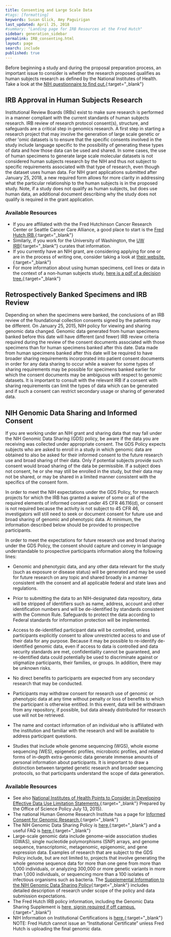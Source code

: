 ```yaml
---
title: Consenting and Large Scale Data
#tags: [formatting]
keywords: Susan Glick, Amy Paguirigan
last_updated: April 25, 2018
#summary: "Landing page for IRB Resources at the Fred Hutch"
sidebar: generation_sidebar
permalink: IRB_consenting.html
layout: page
search: include
published: true
---
```


Before beginning a study and during the proposal preparation process, an important issue to consider is whether the research proposed qualifies as human subjects research as defined by the National Institutes of Health.  Take a look at the [NIH questionnaire to find out.](https://humansubjects.nih.gov/questionnaire){:target="_blank"}<!--_-->

## IRB Approval in Human Subjects Research
Institutional Review Boards (IRBs) exist to make sure research is performed in a manner compliant with the current standards of human subjects research. IRB review of research protocol consent(s), structure, and safeguards are a critical step in genomics research.  A first step in starting a research project that may involve the generation of large scale genetic or other 'omic datasets is to ensure that the specific consents involved in the study include language specific to the possibility of generating these types of data and how those data can be used and shared.  In some cases, the use of human specimens to generate large scale molecular datasets is not considered human subjects research by the NIH and thus not subject to specific requirements associated with that type of research, even though the dataset uses human data.  For NIH grant applications submitted after January 25, 2018, a new required form allows for more clarity in addressing what the particular relationship to the human subjects is in the proposed study.  Note, if a study does not qualify as human subjects, but does use human data, an additional document describing why the study does not qualify is required in the grant application.  

### Available Resources
- If you are affiliated with the the Fred Hutchinson Cancer Research Center or Seattle Cancer Care Alliance, a good place to start is the [Fred Hutch IRB.](https://centernet.fredhutch.org/cn/u/irb.html){:target="_blank"}<!--_-->
- Similarly, if you work for the University of Washington, the [UW IRB](https://www.washington.edu/research/hsd/){:target="_blank"}<!--_--> curates that information.
- If you currently have an NIH grant, are considering applying for one or are in the process of writing one, consider taking a look at [their website.](https://humansubjects.nih.gov){:target="_blank"}<!--_-->
- For more information about using human specimens, cell lines or data in the context of a non-human subjects study, [here is a pdf of a decision tree.](https://humansubjects.nih.gov/sites/hs/public_files/privateinfoorbiospecimensdecisionchart.pdf){:target="_blank"}<!--_-->


## Retrospectively Banked Specimens and IRB Review
Depending on when the specimens were banked, the conclusions of an IRB review of the foundational collection consents signed by the patients may be different.  On January 25, 2015, NIH policy for viewing and sharing genomic data changed.  Genomic data generated from human specimens banked before this date will have different (and fewer) IRB review criteria required during the review of the consent documents associated with those specimens than for human specimens banked after this date.  Data made from human specimens banked after this date will be required to have broader sharing requirements incorporated into patient consent documents in order for any data sharing to occur while a waiver for some types of sharing requirements may be possible for specimens banked earlier for which the consent documents may be ambiguous with respect to genomic datasets.  It is important to consult with the relevant IRB if a consent with sharing requirements can limit the types of data which can be generated and if such a consent can restrict secondary usage or sharing of generated data.

## NIH Genomic Data Sharing and Informed Consent
If you are working under an NIH grant and sharing data that may fall under the NIH Genomic Data Sharing (GDS) policy, be aware if the data you are receiving was collected under appropriate consent. The GDS Policy expects subjects who are asked to enroll in a study in which genomic data are obtained to also be asked for their informed consent to the future research use and broad sharing of their data. Only if potential subjects provide such consent would broad sharing of the data be permissible. If a subject does not consent, he or she may still be enrolled in the study, but their data may not be shared, or may be shared in a limited manner consistent with the specifics of the consent form.

In order to meet the NIH expectations under the GDS Policy, for research projects for which the IRB has granted a waiver of some or all of the required elements of informed consent under 45 CFR 46.116(d), or consent is not required because the activity is not subject to 45 CFR 46, investigators will still need to seek or document consent for future use and broad sharing of genomic and phenotypic data. At minimum, the information described below should be provided to prospective participants.

In order to meet the expectations for future research use and broad sharing under the GDS Policy, the consent should capture and convey in language understandable to prospective participants information along the following lines:
  - Genomic and phenotypic data, and any other data relevant for the study (such as exposure or disease status) will be generated and may be used for future research on any topic and shared broadly in a manner consistent with the consent and all applicable federal and state laws and regulations.

  - Prior to submitting the data to an NIH-designated data repository, data will be stripped of identifiers such as name, address, account and other identification numbers and will be de-identified by standards consistent with the Common Rule. Safeguards to protect the data according to Federal standards for information protection will be implemented.

  - Access to de-identified participant data will be controlled, unless participants explicitly consent to allow unrestricted access to and use of their data for any purpose.  Because it may be possible to re-identify de-identified genomic data, even if access to data is controlled and data security standards are met, confidentiality cannot be guaranteed, and re-identified data could potentially be used to discriminate against or stigmatize participants, their families, or groups. In addition, there may be unknown risks.

  - No direct benefits to participants are expected from any secondary research that may be conducted.

  - Participants may withdraw consent for research use of genomic or phenotypic data at any time without penalty or loss of benefits to which the participant is otherwise entitled. In this event, data will be withdrawn from any repository, if possible, but data already distributed for research use will not be retrieved.

  - The name and contact information of an individual who is affiliated with the institution and familiar with the research and will be available to address participant questions.

  - Studies that include whole genome sequencing (WGS), whole exome sequencing (WES), epigenetic profiles, microbiotic profiles, and related forms of in-depth extra-genomic data generate immense amounts of personal information about participants. It is important to draw a distinction between targeted genetic research and broader sequencing protocols, so that participants understand the scope of data generation.

### Available Resources
  - See also [National Institutes of Health Points to Consider in Developing Effective Data Use Limitation Statements.](https://osp.od.nih.gov/wp-content/uploads/NIH_PTC_in_Developing_DUL_Statements.pdf){:target="_blank"}<!--_--> Prepared by the Office of Science Policy July 13, 2015).
  - The national Human Genome Research Institute has a page for [Informed Consent for Genomic Research.](https://www.genome.gov/27026588/informed-consent-for-genomics-research/){:target="_blank"} <!--_-->
  - The NIH Genomic Data Sharing Policy is [here,](https://osp.od.nih.gov/scientific-sharing/genomic-data-sharing/){:target="_blank"}<!--_--> and a useful FAQ is [here.](https://osp.od.nih.gov/scientific-sharing/genomic-data-sharing-faqs/){:target="_blank"}<!--_-->
  - Large-scale genomic data include genome-wide association studies (GWAS), single nucleotide polymorphisms (SNP) arrays, and genome sequence, transcriptomic, metagenomic, epigenomic, and gene expression data.  Examples of research that are subject to the GDS Policy include, but are not limited to, projects that involve generating the whole genome sequence data for more than one gene from more than 1,000 individuals, or analyzing 300,000 or more genetic variants in more than 1,000 individuals, or sequencing more than a 100 isolates of infectious organisms such as bacteria. The [Supplemental Information to the NIH Genomic Data Sharing Policy](https://grants.nih.gov/grants/guide/notice-files/NOT-OD-14-124.html){:target="_blank"}<!--_--> includes detailed description of research under scope of the policy and data submission expectations.
  - The Fred Hutch IRB policy information, including the Genomic Data Sharing Supplement is [here, signin required if off campus.](https://centernet.fredhutch.org/cn/u/irb.html){:target="_blank"}<!--_-->
  - NIH Information on Institutional Certifications is [here.](https://osp.od.nih.gov/scientific-sharing/institutional-certifications/){:target="_blank"}<!--_--> NOTE:  Fred Hutch cannot issue an “Institutional Certificate” unless Fred Hutch is uploading the final genomic data.
